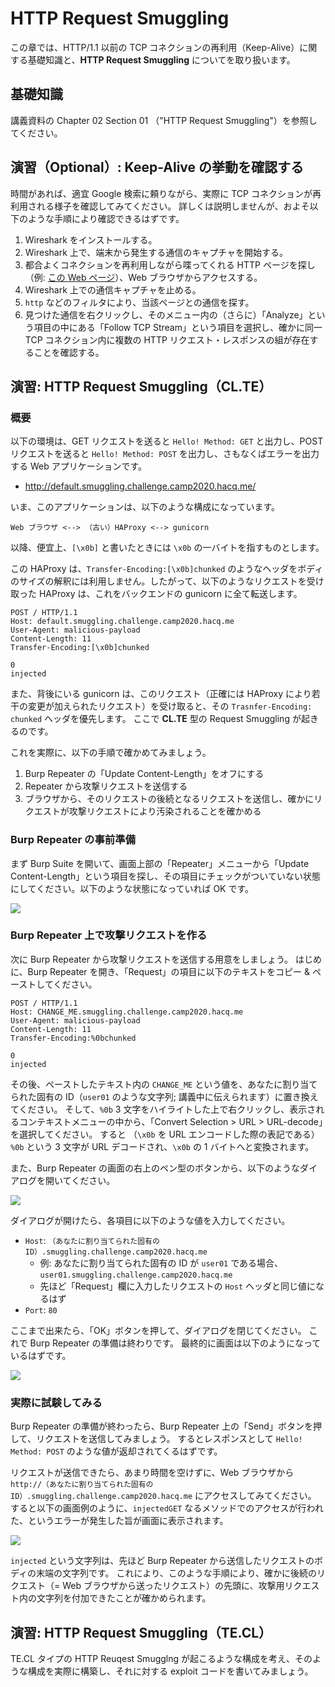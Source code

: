 # HTTP Request Smuggling

この章では、HTTP/1.1 以前の TCP コネクションの再利用（Keep-Alive）に関する基礎知識と、**HTTP Request Smuggling** についてを取り扱います。

## 基礎知識

講義資料の Chapter 02 Section 01 （"HTTP Request Smuggling"）を参照してください。

## 演習（Optional）: Keep-Alive の挙動を確認する

時間があれば、適宜 Google 検索に頼りながら、実際に TCP コネクションが再利用される様子を確認してみてください。
詳しくは説明しませんが、およそ以下のような手順により確認できるはずです。

1. Wireshark をインストールする。
2. Wireshark 上で、端末から発生する通信のキャプチャを開始する。
3. 都合よくコネクションを再利用しながら喋ってくれる HTTP ページを探し（例: [この Web ページ](http://www.columbia.edu/~fdc/sample.html)）、Web ブラウザからアクセスする。
4. Wireshark 上での通信キャプチャを止める。
5. `http` などのフィルタにより、当該ページとの通信を探す。
6. 見つけた通信を右クリックし、そのメニュー内の（さらに）「Analyze」という項目の中にある「Follow TCP Stream」という項目を選択し、確かに同一 TCP コネクション内に複数の HTTP リクエスト・レスポンスの組が存在することを確認する。

## 演習: HTTP Request Smuggling（CL.TE）

### 概要

以下の環境は、GET リクエストを送ると `Hello! Method: GET` と出力し、POST リクエストを送ると `Hello! Method: POST` を出力し、さもなくばエラーを出力する Web アプリケーションです。

- http://default.smuggling.challenge.camp2020.hacq.me/

いま、このアプリケーションは、以下のような構成になっています。

```
Web ブラウザ <--> （古い）HAProxy <--> gunicorn
```

以降、便宜上、`[\x0b]` と書いたときには `\x0b` の一バイトを指すものとします。

この HAProxy は、`Transfer-Encoding:[\x0b]chunked` のようなヘッダをボディのサイズの解釈には利用しません。したがって、以下のようなリクエストを受け取った HAProxy は、これをバックエンドの gunicorn に全て転送します。

```
POST / HTTP/1.1
Host: default.smuggling.challenge.camp2020.hacq.me
User-Agent: malicious-payload
Content-Length: 11
Transfer-Encoding:[\x0b]chunked

0
injected
```

また、背後にいる gunicorn は、このリクエスト（正確には HAProxy により若干の変更が加えられたリクエスト）を受け取ると、その `Trasnfer-Encoding: chunked` ヘッダを優先します。
ここで **CL.TE** 型の Request Smuggling が起きるのです。

これを実際に、以下の手順で確かめてみましょう。

1. Burp Repeater の「Update Content-Length」をオフにする
2. Repeater から攻撃リクエストを送信する
3. ブラウザから、そのリクエストの後続となるリクエストを送信し、確かにリクエストが攻撃リクエストにより汚染されることを確かめる

### Burp Repeater の事前準備

まず Burp Suite を開いて、画面上部の「Repeater」メニューから「Update Content-Length」という項目を探し、その項目にチェックがついていない状態にしてください。以下のような状態になっていれば OK です。

![](./images/06/off-content-length.png)

### Burp Repeater 上で攻撃リクエストを作る

次に Burp Repeater から攻撃リクエストを送信する用意をしましょう。
はじめに、Burp Repeater を開き、「Request」の項目に以下のテキストをコピー & ペーストしてください。

```
POST / HTTP/1.1
Host: CHANGE_ME.smuggling.challenge.camp2020.hacq.me
User-Agent: malicious-payload
Content-Length: 11
Transfer-Encoding:%0bchunked

0
injected
```

その後、ペーストしたテキスト内の `CHANGE_ME` という値を、あなたに割り当てられた固有の ID（`user01` のような文字列; 講義中に伝えられます）に置き換えてください。
そして、`%0b` 3 文字をハイライトした上で右クリックし、表示されるコンテキストメニューの中から、「Convert Selection > URL > URL-decode」を選択してください。
すると （`\x0b` を URL エンコードした際の表記である）`%0b` という 3 文字が URL デコードされ、`\x0b` の 1 バイトへと変換されます。

また、Burp Repeater の画面の右上のペン型のボタンから、以下のようなダイアログを開いてください。

![](./images/06/target-dialogue.png)

ダイアログが開けたら、各項目に以下のような値を入力してください。

- `Host`: `（あなたに割り当てられた固有の ID）.smuggling.challenge.camp2020.hacq.me`
    - 例: あなたに割り当てられた固有の ID が `user01` である場合、`user01.smuggling.challenge.camp2020.hacq.me`
    - 先ほど「Request」欄に入力したリクエストの `Host` ヘッダと同じ値になるはず
- `Port`: `80`

ここまで出来たら、「OK」ボタンを押して、ダイアログを閉じてください。
これで Burp Repeater の準備は終わりです。
最終的に画面は以下のようになっているはずです。

![](./images/06/configured-repeater.png)

### 実際に試験してみる

Burp Repeater の準備が終わったら、Burp Repeater 上の「Send」ボタンを押して、リクエストを送信してみましょう。
するとレスポンスとして `Hello! Method: POST` のような値が返却されてくるはずです。

リクエストが送信できたら、あまり時間を空けずに、Web ブラウザから `http://（あなたに割り当てられた固有の ID）.smuggling.challenge.camp2020.hacq.me` にアクセスしてみてください。
すると以下の画面例のように、`injectedGET` なるメソッドでのアクセスが行われた、というエラーが発生した旨が画面に表示されます。

![](./images/06/exploit-succeeded.png)

`injected` という文字列は、先ほど Burp Repeater から送信したリクエストのボディの末端の文字列です。
これにより、このような手順により、確かに後続のリクエスト（= Web ブラウザから送ったリクエスト）の先頭に、攻撃用リクエスト内の文字列を付加できたことが確かめられます。

## 演習: HTTP Request Smuggling（TE.CL）

TE.CL タイプの HTTP Reuqest Smugglng が起こるような構成を考え、そのような構成を実際に構築し、それに対する exploit コードを書いてみましょう。
